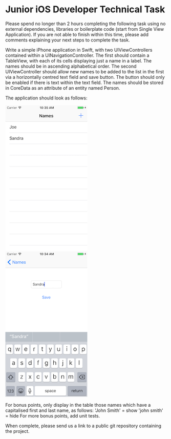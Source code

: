 # Junior iOS Developer Technical Task
Please spend no longer than 2 hours completing the following task using no external dependencies, libraries or boilerplate code (start from Single View Application). If you are not able to finish within this time, please add comments explaining your next steps to complete the task.

Write a simple iPhone application in Swift, with two UIViewControllers contained within a UINavigationController. The first should contain a TableView, with each of its cells displaying just a name in a label. The names should be in ascending alphabetical order.
The second UIViewController should allow new names to be added to the list in the first via a horizontally centred text field and save button. The button should only be enabled if there is text within the text field.
The names should be stored in CoreData as an attribute of an entity named Person.

The application should look as follows:

![List](list.png "List") ![Entry](entry.png "Entry")

For bonus points, only display in the table those names which have a capitalised first and last name, as follows:
'John Smith' = show
'john smith' = hide
For more bonus points, add unit tests.

When complete, please send us a link to a public git repository containing the project.
